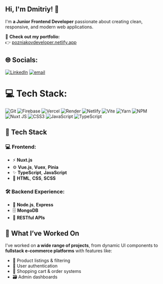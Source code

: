 ## Hi, I'm Dmitriy! 👋

I'm **a Junior Frontend Developer** passionate about creating clean, responsive, and modern web applications.

🎯 **Check out my portfolio:**  
👉 [pozniakovdeveloper.netlify.app](https://pozniakovdeveloper.netlify.app/)

## 🌐 Socials:
[![LinkedIn](https://img.shields.io/badge/LinkedIn-%230077B5.svg?logo=linkedin&logoColor=white)](https://linkedin.com/in/https://www.linkedin.com/in/pozniakov-dmytro/) [![email](https://img.shields.io/badge/Email-D14836?logo=gmail&logoColor=white)](mailto:pozniakov.dmytroo@gmail.com) 

# 💻 Tech Stack:
![Git](https://img.shields.io/badge/git-%23F05033.svg?style=for-the-badge&logo=git&logoColor=white) ![Firebase](https://img.shields.io/badge/firebase-%23039BE5.svg?style=for-the-badge&logo=firebase) ![Vercel](https://img.shields.io/badge/vercel-%23000000.svg?style=for-the-badge&logo=vercel&logoColor=white) ![Render](https://img.shields.io/badge/Render-%46E3B7.svg?style=for-the-badge&logo=render&logoColor=white) ![Netlify](https://img.shields.io/badge/netlify-%23000000.svg?style=for-the-badge&logo=netlify&logoColor=#00C7B7) ![Vite](https://img.shields.io/badge/vite-%23646CFF.svg?style=for-the-badge&logo=vite&logoColor=white) ![Yarn](https://img.shields.io/badge/yarn-%232C8EBB.svg?style=for-the-badge&logo=yarn&logoColor=white) ![NPM](https://img.shields.io/badge/NPM-%23CB3837.svg?style=for-the-badge&logo=npm&logoColor=white) ![Nuxt JS](https://img.shields.io/badge/Nuxt-002E3B?style=for-the-badge&logo=nuxt.js&logoColor=#00DC82) ![CSS3](https://img.shields.io/badge/css3-%231572B6.svg?style=for-the-badge&logo=css3&logoColor=white) ![JavaScript](https://img.shields.io/badge/javascript-%23323330.svg?style=for-the-badge&logo=javascript&logoColor=%23F7DF1E) ![TypeScript](https://img.shields.io/badge/typescript-%23007ACC.svg?style=for-the-badge&logo=typescript&logoColor=white)

## 🧠 Tech Stack

### 💻 Frontend:
- ⚡ **Nuxt.js**
- ⚙️ **Vue.js**, **Vuex**, **Pinia**
- ✨ **TypeScript**, **JavaScript**
- 🎨 **HTML**, **CSS**, **SCSS**

### 🛠️ Backend Experience:
- 🧩 **Node.js**, **Express**
- 🗄️ **MongoDB**
- 📡 **RESTful APIs**

## 🚀 What I’ve Worked On

I've worked on **a wide range of projects**, from dynamic UI components to **fullstack e-commerce platforms** with features like:

- 🛒 Product listings & filtering  
- 👤 User authentication  
- 🧾 Shopping cart & order systems  
- 🗃️ Admin dashboards

